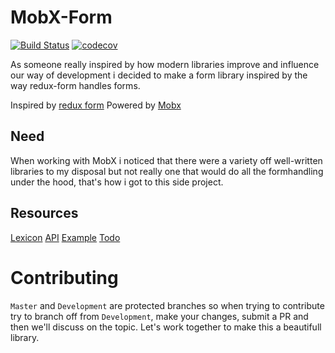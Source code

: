 # MobX-Form

[![Build Status](https://travis-ci.org/JoviDeCroock/MobX-Form.svg?branch=master)](https://travis-ci.org/JoviDeCroock/MobX-Form)
[![codecov](https://codecov.io/gh/JoviDeCroock/MobX-Form/branch/master/graph/badge.svg)](https://codecov.io/gh/JoviDeCroock/MobX-Form)

As someone really inspired by how modern libraries improve and influence our way of development i decided to make a form library inspired by the way redux-form handles forms.

Inspired by [redux form](https://redux-form.com/)
Powered by [Mobx](https://mobx.js.org/)

## Need

When working with MobX i noticed that there were a variety off well-written libraries to my disposal but not really one that would do all the formhandling under the hood, that's how i got to this side project.

## Resources

[Lexicon](https://github.com/JoviDeCroock/MobX-Form/blob/master/docs/lexicon.md)
[API](https://github.com/JoviDeCroock/MobX-Form/blob/master/docs/api.md)
[Example](https://github.com/JoviDeCroock/MobX-Form/tree/master/example)
[Todo](https://github.com/JoviDeCroock/MobX-Form/blob/master/docs/todo.md)

# Contributing

`Master` and `Development` are protected branches so when trying to contribute try to branch off from `Development`, make your changes, submit a PR and then we'll discuss on the topic. Let's work together to make this a beautifull library.

